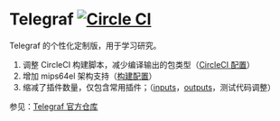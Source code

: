# Telegraf [![Circle CI](https://circleci.com/gh/han-feng/telegraf.svg?style=svg)](https://circleci.com/gh/han-feng/telegraf)

Telegraf 的个性化定制版，用于学习研究。

1. 调整 CircleCI 构建脚本，减少编译输出的包类型（[CircleCI 配置](.circleci/config.yml)）
2. 增加 mips64el 架构支持（[构建配置](scripts/build.py)）
3. 缩减了插件数量，仅包含常用插件；（[inputs](plugins/inputs/all/all.go)，[outputs](plugins/outputs/all/all.go)，测试代码调整）

参见：[Telegraf 官方仓库](https://github.com/influxdata/telegraf/blob/master/README.md)
